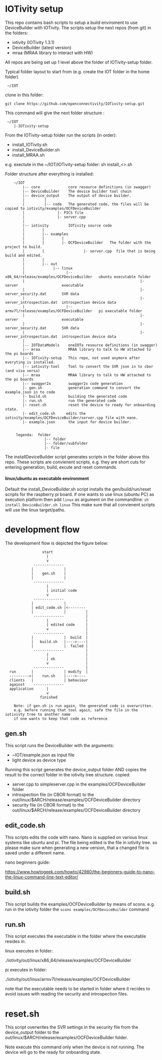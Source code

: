 # IOTivity setup

This repo contains bash scripts to setup a build enviroment to use DeviceBuilder with IOTivity.
The scripts setup the next repos (from git) in the folders:
- iotivity (IOTivity 1.3.1)
- DeviceBuilder (latest version)
- mraa (MRAA library to interact with HW)

All repos are being set up 1 level above the folder of IOTivity-setup folder.

Typical folder layout to start from (e.g. create the IOT folder in the home folder)
     
     
     ~/IOT
     
clone in this folder:

```git clone https://github.com/openconnectivity/IOTivity-setup.git```
     
This command will give the next folder structure :
     
     ~/IOT
        |-IOTivity-setup 
    
From the IOTivity-setup folder run the scripts (in order):
- install_IOTivity.sh
- install_DeviceBuilder.sh
- install_MRAA.sh

e.g. exectute in the ~/IOT/IOTivity-setup folder: sh install_<>.sh


Folder structure after everything is installed:
        
        ~/IOT        
            |-- core             core resource definitions (in swagger) 
            |-- DeviceBuilder    The device builder tool chain
            |-- device_output    The output of device builder.
            |         |
            |         |-- code   The generated code, the files will be copied to iotivity/examples/OCFDeviceBuilder
            |               |- PICS file
            |               |- server.cpp
            |
            |-- iotivity         IOTivity source code
            |        | 
            |        |-- examples
            |        |        |
            |        |        |- OCFDeviceBuilder   The folder with the project to build.
            |        |                  |- server.cpp  file that is being build and edited.
            |        |
            |        |-- out
            |             |-- linux
            |                   |-- x86_64/release/examples/OCFDeviceBuilder   ubuntu executable folder
            |                                                     |- server                    executable
            |                                                     |- server_security.dat       SVR data
            |                                                     |- server_introspection.dat  introspection device data
            |                   |-- armv7l/release/examples/OCFDeviceBuilder   pi executable folder
            |                                                     |- server                    executable
            |                                                     |- server_security.dat       SVR data
            |                                                     |- server_introspection.dat  introspection device data
            |
            |-- IOTDataModels    oneIOTa resource definitions (in swagger)
            |-- mraa             MRAA library to talk to HW attached to the pi boards
            |-- IOTivity-setup   This repo, not used anymore after everyting is installed.
            |-- iotivity-tool    Tool to convert the SVR json in to cbor (and visa versa)
            |-- mraa             MRAA library to talk to HW attached to the pi boards
            |-- swagger2x        swagger2x code generation
            |- gen.sh            generation command to convert the example.json in to code
            |- build.sh          building the generated code
            |- run.sh            run the generated code
            |- reset.sh          reset the device to ready for onboarding state.
            |- edit_code.sh     edits the iotivity/examples/OCFDeviceBuilder/server.cpp file with nano.
            |- example.json      the input for device builder.
            
            
         legenda:  folder
                      |-- folder
                      |-- folder/subfolder
                      |- file

        
        
The installDeviceBuilder script generates scripts in the folder above this repo.
These scripts are convienent scripts, e.g. they are short cuts for entering generation, build, excute and reset commands.


#### linux/ubuntu as executable environment
Default the install_DeviceBuilder.sh script installs the gen/build/run/reset scripts for the raspberry pi board.
if one wants to use linux (ubuntu PC) as execution platform then add ```linux``` as argument on the commandline:
```sh install_DeviceBuilder.sh linux```
This make sure that all convienent scripts will use the linux target/paths.
    
    
# development flow  

The development flow is depicted the figure below:

                     start
                       |
                       v
                 --------------
                |              |
                |    gen.sh    |
                |              |
                 --------------
                       |
                       | initial code
                       v             
                 --------------      
                |              |     
                | edit_code.sh |<--------
                |              |         |
                 --------------          |
                       |                 |
                       | edited code     |
                       v                 |
                 --------------          |
                |              |  build  |
                |   build.sh   |---->----|
                |              |  failed |
                 --------------          |
                       |                 |
                       | ok              |
                       v                 |
                 --------------          |
      run       |              | modify  |
      --------->|    run.sh    |---->----
      clients   |              | behaviour
      against    --------------
      application      |
                       v
                    finished
                 
        Note: if gen.sh is run again, the generated code is overwritten.
        e.g. before running that tool again, safe the file in the iotivivty tree to another name 
        if one wants to keep that code as reference

    
## gen.sh
This script runs the DeviceBuilder with the arguments:
- ~IOT/example.json as input file
- light device as device type

Running this script generates the device_output folder AND copies the result to the correct folder in the iotivity tree structure.
copied:
- server.cpp to simpleserver.cpp in the examples/OCFDeviceBuilder folder
- introspection file (in CBOR format) to the out/linux/$ARCH/release/examples/OCFDeviceBuilder directory
- security file (in CBOR format) to the out/linux/$ARCH/release/examples/OCFDeviceBuilder directory

## edit_code.sh
This scripts edits the code with nano.
Nano is supplied on various linux systems like ubuntu and pi.
The file being edited is the file in iotivity tree.
so please make sure when generating a new version, that a changed file is saved under a different name.

nano beginners guide:

https://www.howtogeek.com/howto/42980/the-beginners-guide-to-nano-the-linux-command-line-text-editor/

## build.sh
This script builds the examples/OCFDeviceBuilder by means of scons.
e.g. run in the iotivity folder the ```scons examples/OCFDeviceBuilder``` command

## run.sh
This script executes the executable in the folder where the executable resides in.

linux executes in folder:

./iotivity/out/linux/x86_64/release/examples/OCFDeviceBuilder

pi executes in folder:

./iotivity/out/linux/armv7l/release/examples/OCFDeviceBuilder

note that the executable needs to be started in folder where it recides to avoid issues with reading the security and introspection files.


# reset.sh
This script overwrites the SVR settings in the security file from the device_output folder to the 
out/linux/$ARCH/release/examples/OCFDeviceBuilder folder.

Note execute this command only when the device is not running.
The device will go to the ready for onboarding state.

